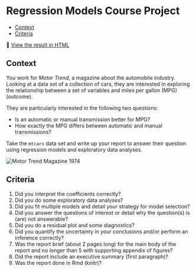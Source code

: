 # Regression Models Course Project

- [Context](#context)
- [Criteria](#criteria)

:car: [View the result in HTML](https://rawgit.com/demidovakatya/regmods-course-project/master/course-project.html)

## Context

You work for *Motor Trend*, a magazine about the automobile industry. Looking at a data set of a collection of cars, they are interested in exploring the relationship between a set of variables and miles per gallon (MPG) (outcome).

They are particularly interested in the following two questions:

* Is an automatic or manual transmission better for MPG?
* How exactly the MPG differs between automatic and manual transmissions?
 
Take the `mtcars` data set and write up your report to answer their question using regression models and exploratory data analyses.

![Motor Trend Magazine 1974](https://c1.staticflickr.com/1/281/18332797273_bcd0d4574b_b.jpg)

## Criteria

1. Did you interpret the coefficients correctly?
2. Did you do some exploratory data analyses?
3. Did you fit multiple models and detail your strategy for model selection?
4. Did you answer the questions of interest or detail why the question(s) is (are) not answerable?
5. Did you do a residual plot and some diagnostics?
6. Did you quantify the uncertainty in your conclusions and/or perform an inference correctly?
7. Was the report brief (about 2 pages long) for the main body of the report and no longer than 5 with supporting appendix of figures?
8. Did the report include an executive summary (first paragraph)?
9. Was the report done in Rmd (knitr)?
